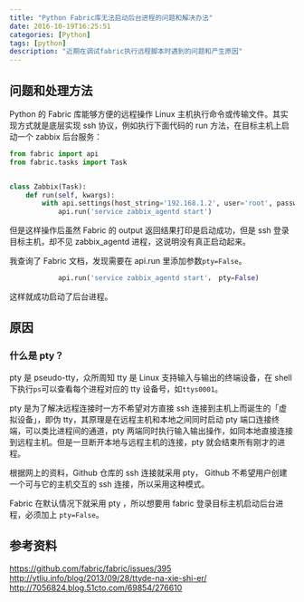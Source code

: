 ```yaml
---
title: "Python Fabric库无法启动后台进程的问题和解决办法"
date: 2016-10-19T16:25:51
categories: [Python]
tags: [python]
description: "近期在调试fabric执行远程脚本时遇到的问题和产生原因"
---
```


## 问题和处理方法

Python 的 Fabric 库能够方便的远程操作 Linux 主机执行命令或传输文件。其实现方式就是底层实现 ssh 协议，例如执行下面代码的 run 方法，在目标主机上启动一个 zabbix 后台服务：

```python
from fabric import api
from fabric.tasks import Task


class Zabbix(Task):
    def run(self, kwargs):
        with api.settings(host_string='192.168.1.2', user='root', password='123456'):
            api.run('service zabbix_agentd start')
```

但是这样操作后虽然 Fabric 的 output 返回结果打印是启动成功，但是 ssh 登录目标主机，却不见 zabbix_agentd 进程，这说明没有真正启动起来。

我查询了 Fabric 文档，发现需要在 api.run 里添加参数`pty=False`。

```python
            api.run('service zabbix_agentd start'， pty=False)
```

这样就成功启动了后台进程。

## 原因

### 什么是 pty？

pty 是 pseudo-tty，众所周知 tty 是 Linux 支持输入与输出的终端设备，在 shell 下执行`ps`可以查看每个进程对应的 tty 设备号，如`ttys0001`。

pty 是为了解决远程连接时一方不希望对方直接 ssh 连接到主机上而诞生的「虚拟设备」，即伪 tty，其原理是在远程主机和本地之间同时启动 pty 端口连接终端，可以类比进程间的通道，pty 两端同时执行输入输出操作，如同本地直接连接到远程主机。但是一旦断开本地与远程主机的连接，pty 就会结束所有刚才的进程。

根据网上的资料，Github 仓库的 ssh 连接就采用 pty， Github 不希望用户创建一个可与它的主机交互的 ssh 连接，所以采用这种模式。

Fabric 在默认情况下就采用 pty ，所以想要用 fabric 登录目标主机启动后台进程，必须加上 `pty=False`。

## 参考资料

<https://github.com/fabric/fabric/issues/395>
<http://ytliu.info/blog/2013/09/28/ttyde-na-xie-shi-er/>
<http://7056824.blog.51cto.com/69854/276610>
